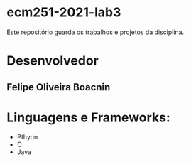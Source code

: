 # ecm251-2021-lab3
Este repositório guarda os trabalhos e projetos da disciplina.

# Desenvolvedor
## Felipe Oliveira Boacnin

# Linguagens e Frameworks:
- Pthyon
- C
- Java
